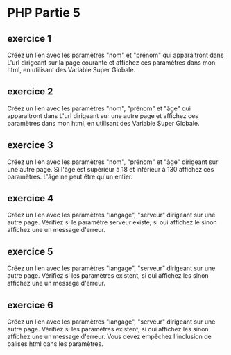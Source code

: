 # PHP Partie 5

## exercice 1

Créez un lien avec les paramètres "nom" et "prénom" qui apparaitront dans L'url  dirigeant sur la page courante et affichez ces paramètres dans mon html, en utilisant des Variable Super Globale. 

## exercice 2

Créez un lien avec les paramètres "nom", "prénom" et "âge" qui apparaitront dans L'url dirigeant sur une autre page et affichez ces paramètres dans mon html, en utilisant des Variable Super Globale. 

## exercice 3

Créez un lien avec les paramètres "nom", "prénom" et "âge"  dirigeant sur une autre page. Si l'âge est supérieur à 18 et inférieur à 130 affichez ces paramètres. L'âge ne peut être qu'un entier. 

## exercice 4

Créez un lien avec les paramètres "langage", "serveur" dirigeant sur une autre page. Vérifiez si le paramètre serveur existe, si oui affichez le sinon affichez une un message d'erreur.

## exercice 5

Créez un lien avec les paramètres "langage", "serveur" dirigeant sur une autre page. Vérifiez si les paramètres existent, si oui affichez les sinon affichez une un message d'erreur. 

## exercice 6

Créez un lien avec les paramètres "langage", "serveur" dirigeant sur une autre page. Vérifiez si les paramètres existent, si oui affichez les sinon affichez une un message d'erreur. Vous devez empêchez l'inclusion de balises html dans les paramètres.




